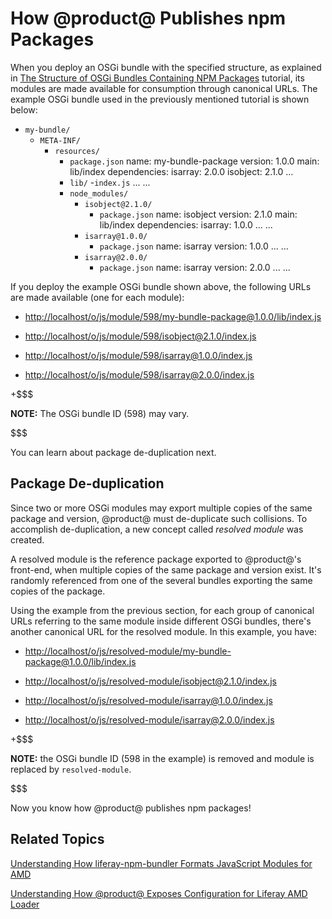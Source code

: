 # How @product@ Publishes npm Packages [](id=how-liferay-portal-publishes-npm-packages)

When you deploy an OSGi bundle with the specified structure, as explained 
in [The Structure of OSGi Bundles Containing NPM Packages](/develop/tutorials/-/knowledge_base/7-0/the-structure-of-osgi-bundles-containing-npm-packages) 
tutorial, its modules are made available for consumption through canonical URLs.
The example OSGi bundle used in the previously mentioned tutorial is shown below:

- `my-bundle/`
    - `META-INF/`
        - `resources/`
            - `package.json`
                name: my-bundle-package
                version: 1.0.0
                main: lib/index
                dependencies:
                    isarray: 2.0.0
                    isobject: 2.1.0
                ...
            - `lib/`
                -`index.js`
                ...
            ...
            - `node_modules/`
                - `isobject@2.1.0/`
                    - `package.json`
                        name: isobject
                        version: 2.1.0
                        main: lib/index
                        dependencies:
                            isarray: 1.0.0
                        ...
                    ...
                - `isarray@1.0.0/`
                    - `package.json`
                        name: isarray
                        version: 1.0.0
                        ...
                    ...
                - `isarray@2.0.0/`
                    - `package.json`
                        name: isarray
                        version: 2.0.0
                        ...
                    ...
 
If you deploy the example OSGi bundle shown above, the following URLs are made 
available (one for each module):

- [http://localhost/o/js/module/598/my-bundle-package@1.0.0/lib/index.js](http://localhost/o/js/module/598/my-bundle-package@1.0.0/lib/index.js)

- [http://localhost/o/js/module/598/isobject@2.1.0/index.js](http://localhost/o/js/module/598/isobject@2.1.0/index.js)

- [http://localhost/o/js/module/598/isarray@1.0.0/index.js](http://localhost/o/js/module/598/isarray@1.0.0/index.js)

- [http://localhost/o/js/module/598/isarray@2.0.0/index.js](http://localhost/o/js/module/598/isarray@2.0.0/index.js)

+$$$

**NOTE:** The OSGi bundle ID (598) may vary.

$$$

You can learn about package de-duplication next.

## Package De-duplication [](id=package-deduplication)

Since two or more OSGi modules may export multiple copies of the same 
package and version, @product@ must de-duplicate such collisions. To 
accomplish de-duplication, a new concept called *resolved module* was created.

A resolved module is the reference package exported to @product@'s front-end, 
when multiple copies of the same package and version exist. It's randomly 
referenced from one of the several bundles exporting the same copies of the 
package.

Using the example from the previous section, for each group of canonical URLs 
referring to the same module inside different OSGi bundles, there's another 
canonical URL for the resolved module. In this example, you have:

- [http://localhost/o/js/resolved-module/my-bundle-package@1.0.0/lib/index.js](http://localhost/o/js/resolved-module/my-bundle-package@1.0.0/lib/index.js)

- [http://localhost/o/js/resolved-module/isobject@2.1.0/index.js](http://localhost/o/js/resolved-module/isobject@2.1.0/index.js)

- [http://localhost/o/js/resolved-module/isarray@1.0.0/index.js](http://localhost/o/js/resolved-module/isarray@1.0.0/index.js)

- [http://localhost/o/js/resolved-module/isarray@2.0.0/index.js](http://localhost/o/js/resolved-module/isarray@2.0.0/index.js)

+$$$

**NOTE:**  the OSGi bundle ID (598 in the example) is removed and module is 
replaced by `resolved-module`.

$$$

Now you know how @product@ publishes npm packages!

## Related Topics

[Understanding How liferay-npm-bundler Formats JavaScript Modules for AMD](/develop/tutorials/-/knowledge_base/7-0/understanding-how-liferay-npm-bundler-formats-javascript-modules-for-amd)

[Understanding How @product@ Exposes Configuration for Liferay AMD Loader](/develop/tutorials/-/knowledge_base/7-0/how-liferay-portal-exposes-configuration-for-amd)
